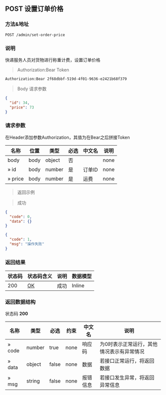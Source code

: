 
## POST 设置订单价格

### 方法&地址

```
POST /admin/set-order-price
```

### 说明

快递服务人员对货物进行称重计费，设置订单价格

> Authorization:Bear Token

```
Authorization:Bear 2f68dbbf-519d-4f01-9636-e2421b68f379
```

> Body 请求参数

```json
{
  "id": 34,
  "price": 73
}
```

### 请求参数

在Header添加参数Authorization，其值为在Bear之后拼接Token

|名称|位置|类型|必选|中文名|说明|
|---|---|---|---|---|---|
|body|body|object| 否 ||none|
|» id|body|number| 是 | 订单ID|none|
|» price|body|number| 是 | 运费|none|

> 返回示例

> 成功

```json
{
  "code": 0,
  "data": {}
}
```

```json
{
  "code": 1,
  "msg": "操作失败"
}
```

### 返回结果

|状态码|状态码含义|说明|数据模型|
|---|---|---|---|
|200|[OK](https://tools.ietf.org/html/rfc7231#section-6.3.1)|成功|Inline|

### 返回数据结构

状态码 **200**

|名称|类型|必选|约束|中文名|说明|
|---|---|---|---|---|---|
|» code|number|true|none|响应码|为0时表示正常运行，其他情况表示有异常情况|
|» data|object|false|none|数据|若接口正常运行，将返回数据|
|» msg|string|false|none|报错信息|若接口发生异常，将返回异常信息|